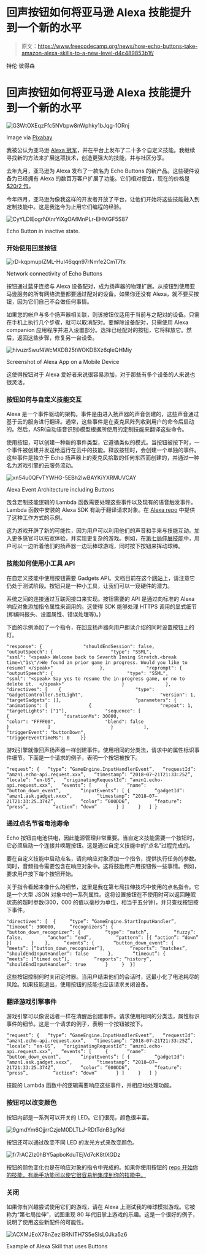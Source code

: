 # 回声按钮如何将亚马逊 Alexa 技能提升到一个新的水平

> 原文：<https://www.freecodecamp.org/news/how-echo-buttons-take-amazon-alexa-skills-to-a-new-level-d4c489853b1f/>

特伦·彼得森

# 回声按钮如何将亚马逊 Alexa 技能提升到一个新的水平

![G3WtOXEqzFfc5NVbpw8nWphky1bJqg-1ORnj](img/873d497c49e176e9a4dd8c8b90e5d963.png)

Image via [Pixabay](https://pixabay.com/en/blocks-bricks-toy-game-education-252602/)

我被公认为亚马逊 [Alexa 冠军](https://developer.amazon.com/alexa/champions/terren-peterson)，并在平台上发布了二十多个自定义技能。我继续寻找新的方法来扩展这项技术，创造更强大的技能，并与社区分享。

去年九月，亚马逊为 Alexa 发布了一款名为 Echo Buttons 的新产品。这些硬件设备为已经拥有 Alexa 的数百万客户扩展了功能。它们相对便宜，现在的价格是 [$20/2 包](https://www.amazon.com/dp/B072C4KCQH/)。

今年四月，亚马逊为像我这样的开发者开放了平台，让他们开始将这些技能融入到定制技能中。这是我迄今为止用它们编程的经验。

![CyYLDlEogrNXnrYiXgOAfMnPLr-EHMGF5S87](img/53e819f3ce741f4da75f6de20b0cb741.png)

Echo Button in inactive state.

### 开始使用回显按钮

![rD-kqpmupIZML-HuI46qqn97rNmfe2CmT7fx](img/f8270f140719277ea8485e9e13628008.png)

Network connectivity of Echo Buttons

按钮通过蓝牙连接与 Alexa 设备配对，成为扬声器的物理扩展。从按钮到使用亚马逊服务的所有网络流量都要通过配对的设备。如果你还没有 Alexa，就不要买按钮，因为它们自己不会做任何事情。

如果您的帐户与多个扬声器相关联，则该按钮仅适用于当前与之配对的设备。只需在手机上执行几个步骤，就可以取消配对。要解除设备配对，只需使用 Alexa companion 应用程序并进入设置部分。选择已经配对的按钮，它将释放它。然后，返回这些步骤，修复另一台设备。

![hivuzrSwuf4WcMXDB25tWOKDBXz6qIeQHMiy](img/63a188ef2b39c0f87b845235a0686dca.png)

Screenshot of Alexa App on a Mobile Device

这使得按钮对于 Alexa 爱好者来说很容易添加，对于那些有多个设备的人来说也很灵活。

### 按钮如何与自定义技能交互

Alexa 是一个事件驱动的架构。事件是由进入扬声器的声音创建的，这些声音通过基于云的服务进行翻译。通常，这些事件是在麦克风阵列收到用户的命令后启动的。然后，ASR(自动语音识别)模型根据所使用的定制技能来翻译这些命令。

使用按钮，可以创建一种新的事件类型，它遵循类似的模式。当按钮被按下时，一个事件被创建并发送给运行在云中的技能。释放按钮时，会创建一个单独的事件。这些事件是独立于 Echo 扬声器上的麦克风拾取的任何东西而创建的，并通过一种名为游戏引擎的云服务流动。

![xn54u0QFvTYWHG-5EBh2IwBAYKiYXRMUVCAY](img/d3bd89b8e8755f197d76a020dd1954e7.png)

Alexa Event Architecture including Buttons

包含定制技能逻辑的 Lambda 函数需要处理这些事件以及现有的语音触发事件。Lambda 函数中安装的 Alexa SDK 有助于翻译请求对象。在 [Alexa repo](https://github.com/alexa/skill-sample-nodejs-buttons-hellobuttons) 中提供了这种工作方式的示例。

这为游戏开辟了新的可能性，因为用户可以利用他们的声音和手来与技能互动。加入更多感官可以拓宽体验，并实现更复杂的游戏。例如，在[第七局伸展技能](https://www.amazon.com/Seventh-Inning-Stretch-Baseball-Game/dp/B071FF8WCN)中，用户可以一边听着他们的扬声器一边玩棒球游戏，同时按下按钮来挥动球棒。

### 技能如何使用小工具 API

在自定义技能中使用按钮需要 Gadgets API。文档目前在这个[网站](https://developer.amazon.com/docs/gadget-skills/understand-gadgets-skill-api.html)上，请注意它仍处于测试阶段。按钮只是一种小工具，让我们可以一窥硬件的潜力。

系统之间的连接通过互联网接口来实现。按钮需要的 API 是通过向标准的 Alexa 响应对象添加指令属性来调用的。这使得 SDK 能够处理 HTTPS 调用的显式细节(即编码报头、设置属性、错误处理等)。)

下面的示例添加了一个指令，在回显扬声器向用户朗读介绍的同时设置按钮上的灯。

```
"response": {               "shouldEndSession": false,               "outputSpeech": {                     "type": "SSML",                     "ssml": "<speak> Welcome back to Seventh Inning Stretch.<break time=\"1s\"/>We found an prior game in progress. Would you like to resume? </speak>"                 },               "reprompt": {                     "outputSpeech": {                           "type": "SSML",                           "ssml": "<speak> Say yes to resume the in-progress game, or no to delete it.  </speak>"                     }               },               "directives": [    {                           "type": "GadgetController.SetLight",                            "version": 1,                           "targetGadgets": [],                           "parameters": {                      "animations": [               {                         "repeat": 1,                            "targetLights": ["1"],              "sequence": [                          {                    "durationMs": 30000,                                                               "color": "FFFF00",                  "blend": false                                                     }              ]                      }           ],      "triggerEvent": "buttonDown",                                "triggerEventTimeMs": 0    }}
```

游戏引擎就像回声扬声器一样创建事件。使用相同的分类法，请求中的属性标识事件细节。下面是一个请求的例子，表明一个按钮被按下。

```
“request”: {   “type”: “GameEngine.InputHandlerEvent”,   “requestId”: “amzn1.echo-api.request.xxx”,   “timestamp”: “2018–07–21T21:33:25Z”,   “locale”: “en-US”,   “originatingRequestId”: “amzn1.echo-api.request.xxx”,   “events”: [     {       “name”: “button_down_event”,       “inputEvents”: [ {         “gadgetId”: “amzn1.ask.gadget.xxxx”,         “timestamp”: “2018–07–21T21:33:25.374Z”,         “color”: “000DD6”,         “feature”: “press”,         “action”: “down”       } ]     }   ] }
```

### 通过点名节省电池寿命

Echo 按钮由电池供电，因此能源管理非常重要。当自定义技能需要一个按钮时，它必须启动一个连接并唤醒按钮。这是通过自定义技能中的“点名”过程完成的。

要在自定义技能中启动点名，请向响应对象添加一个指令，提供执行任务的参数。同时，音频指令需要包含在响应对象中。这将鼓励用户用按钮做一些事情。例如，要求用户按下每个按钮开始。

关于指令看起来像什么的细节，这里是我在第七局拉伸技巧中使用的点名指令。它是一个大型 JSON 对象中的一系列属性。这将设置按钮在不使用时可以返回睡眠状态的超时参数(300，000 的值以毫秒为单位，相当于五分钟)，并只查找按钮按下事件。

```
"directives": [  {     “type”: “GameEngine.StartInputHandler”,     “timeout”: 300000,     “recognizers”: {       “button_down_recognizer”: {         “type”: “match”,         “fuzzy”: false,         “anchor”: “end”,         “pattern”: [{ “action”: “down” }]       }    },     “events”: {       “button_down_event”: {         “meets”: [“button_down_recognizer”],         “reports”: “matches”,         “shouldEndInputHandler”: false       },       “timeout”: {         “meets”: [“timed out”],         “reports”: “history”,         “shouldEndInputHandler”: true       }     }  }]
```

这些按钮控制何时关闭定时器。当用户结束他们的会话时，这最小化了电池耗尽的风险。如果技能退出，使用按钮的技能也应该请求关闭设备。

### 翻译游戏引擎事件

游戏引擎可以像说话者一样在清醒后创建事件。请求使用相同的分类法，属性标识事件的细节。这是一个请求的例子，表明一个按钮被按下。

```
“request”: {   “type”: “GameEngine.InputHandlerEvent”,   “requestId”: “amzn1.echo-api.request.xxx”,   “timestamp”: “2018–07–21T21:33:25Z”,   “locale”: “en-US”,   “originatingRequestId”: “amzn1.echo-api.request.xxx”,   “events”: [     {       “name”: “button_down_event”,       “inputEvents”: [ {         “gadgetId”: “amzn1.ask.gadget.xxxx”,         “timestamp”: “2018–07–21T21:33:25.374Z”,         “color”: “000DD6”,         “feature”: “press”,         “action”: “down”       } ]     }   ] }
```

技能的 Lambda 函数中的逻辑需要响应这些事件，并相应地处理功能。

### 按钮可以改变颜色

按钮内部是一系列可以开关的 LED。它们很亮，颜色很丰富。

![9gmdYm6OjjrrCzjeM0DLTLJ-RDtTdnB3gfKd](img/483da53eab07aa5091b3164d7aab8f9c.png)

按钮还可以通过改变不同 LED 的发光方式来改变颜色。

![fr7rACZlz0hBY5apboKduTEjVd7cK8tlXGDz](img/6e83177b1c7d92573cbda3f191c1430a.png)

按钮的颜色变化也是在响应对象的指令中完成的。如果你使用按钮的 [repo 开始你的技能，有助手功能可以使它很容易地集成到你的技能中。](https://github.com/alexa/skill-sample-nodejs-buttons-hellobuttons)

### 关闭

如果你有兴趣尝试使用它们的游戏，请在 Alexa 上测试我的棒球模拟游戏。它被称为“第七局拉伸”，试图重现 80 年代旧掌上游戏的乐趣。这是一个很好的例子，说明了使用这些新配件的可能性。

![ACXMJEoX78nZezIBRNITH7S5eSIsL0Jka5z6](img/54cef4b215ebaa3ce8990a066b24b674.png)

Example of Alexa Skill that uses Buttons